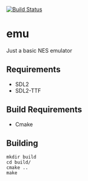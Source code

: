 [![Build Status](https://api.travis-ci.org/bearswithsaws/emu.svg?branch=master)](https://travis-ci.org/bearswithsaws/emu)

# emu
Just a basic NES emulator

## Requirements
* SDL2
* SDL2-TTF

## Build Requirements
* Cmake

## Building

```
mkdir build
cd build/
cmake ..
make
```

